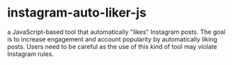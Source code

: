 # instagram-auto-liker-js
a JavaScript-based tool that automatically "likes" Instagram posts. The goal is to increase engagement and account popularity by automatically liking posts. Users need to be careful as the use of this kind of tool may violate Instagram rules.
